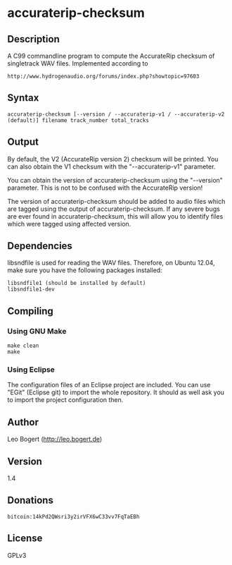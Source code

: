 # accuraterip-checksum

## Description
A C99 commandline program to compute the AccurateRip checksum of singletrack WAV files.
Implemented according to

	http://www.hydrogenaudio.org/forums/index.php?showtopic=97603

## Syntax
	accuraterip-checksum [--version / --accuraterip-v1 / --accuraterip-v2 (default)] filename track_number total_tracks

## Output
By default, the V2 (AccurateRip version 2) checksum will be printed.
You can also obtain the V1 checksum with the "--accuraterip-v1" parameter.

You can obtain the version of accuraterip-checksum using the "--version" parameter. This is not to be confused with the AccurateRip version!

The version of accuraterip-checksum should be added to audio files which are tagged using the output of accuraterip-checksum. If any severe bugs are ever found in accuraterip-checksum, this will allow you to identify files which were tagged using affected version.

## Dependencies
libsndfile is used for reading the WAV files.
Therefore, on Ubuntu 12.04, make sure you have the following packages installed:

	libsndfile1 (should be installed by default)
	libsndfile1-dev

## Compiling

### Using GNU Make
```shell
make clean
make
```

### Using Eclipse
The configuration files of an Eclipse project are included.
You can use "EGit" (Eclipse git) to import the whole repository.
It should as well ask you to import the project configuration then.

## Author
Leo Bogert (http://leo.bogert.de)

## Version
1.4

## Donations
	bitcoin:14kPd2QWsri3y2irVFX6wC33vv7FqTaEBh

## License
GPLv3
